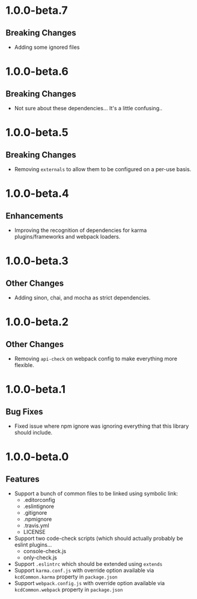# 1.0.0-beta.7

## Breaking Changes

- Adding some ignored files

# 1.0.0-beta.6

## Breaking Changes

- Not sure about these dependencies... It's a little confusing..

# 1.0.0-beta.5

## Breaking Changes

- Removing `externals` to allow them to be configured on a per-use basis.

# 1.0.0-beta.4

## Enhancements

- Improving the recognition of dependencies for karma plugins/frameworks and webpack loaders.

# 1.0.0-beta.3

## Other Changes

- Adding sinon, chai, and mocha as strict dependencies.

# 1.0.0-beta.2

## Other Changes

- Removing `api-check` on webpack config to make everything more flexible.

# 1.0.0-beta.1

## Bug Fixes

- Fixed issue where npm ignore was ignoring everything that this library should include.

# 1.0.0-beta.0

## Features

- Support a bunch of common files to be linked using symbolic link:
  - .editorconfig
  - .eslintignore
  - .gitignore
  - .npmignore
  - .travis.yml
  - LICENSE
- Support two code-check scripts (which should actually probably be eslint plugins...
  - console-check.js
  - only-check.js
- Support `.eslintrc` which should be extended using `extends`
- Support `karma.conf.js` with override option available via `kcdCommon.karma` property in `package.json`
- Support `webpack.config.js` with override option available via `kcdCommon.webpack` property in `package.json`
